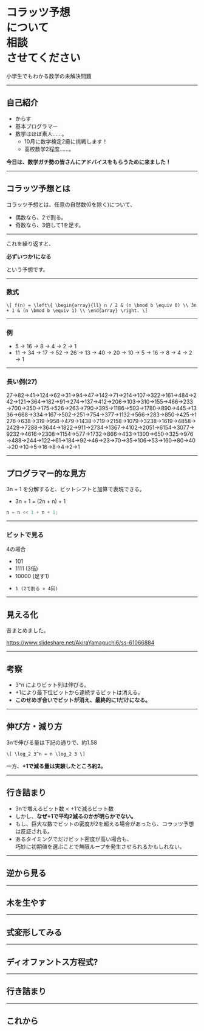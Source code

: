 # コラッツ予想<br>について<br>相談<br>させてください

小学生でもわかる数学の未解決問題

---

## 自己紹介

* からす
* 基本プログラマー
* 数学はほぼ素人……。
    * 10月に数学検定2級に挑戦します！
    * 高校数学2程度……。

**今日は、数学ガチ勢の皆さんにアドバイスをもらうために来ました！**

---

## コラッツ予想とは

コラッツ予想とは、任意の自然数(0を除く)について、

- 偶数なら、2で割る。
- 奇数なら、3倍して1を足す。

---

これを繰り返すと、

**必ずいつか1になる**

という予想です。

---

### 数式

`\[
f(n) = \left\{
\begin{array}{ll}
n / 2 & (n \bmod b \equiv 0) \\
3n + 1 & (n \bmod b \equiv 1) \\
\end{array}
\right.
\]`

---

### 例

- 5 → 16 → 8 → 4 → 2 → 1
- 11 → 34 → 17 → 52 → 26 → 13 → 40 → 20 → 10 → 5 → 16 → 8 → 4 → 2 → 1

---

### 長い例(27)

27→82→41→124→62→31→94→47→142→71→214→107→322→161→484→242→121→364→182→91→274→137→412→206→103→310→155→466→233→700→350→175→526→263→790→395→1186→593→1780→890→445→1336→668→334→167→502→251→754→377→1132→566→283→850→425→1276→638→319→958→479→1438→719→2158→1079→3238→1619→4858→2429→7288→3644→1822→911→2734→1367→4102→2051→6154→3077→9232→4616→2308→1154→577→1732→866→433→1300→650→325→976→488→244→122→61→184→92→46→23→70→35→106→53→160→80→40→20→10→5→16→8→4→2→1

---

## プログラマー的な見方

3n + 1 を分解すると、ビットシフトと加算で表現できる。

- 3n + 1 = (2n + n) + 1

```d
n = n << 1 + n + 1;
```

---

### ビットで見る

4の場合

-   101
-  1111 (3倍)
- 10000 (足す1)
-     1 (2で割る × 4回)

---

## 見える化

昔まとめました。

https://www.slideshare.net/AkiraYamaguchi6/ss-61066884

---

## 考察

- 3^n によりビット列は伸びる。
- +1により最下位ビットから連続するビットは消える。
- **このせめぎ合いでビットが消え、最終的に1だけになる。**

---

## 伸び方・減り方

3nで伸びる量は下記の通りで、約1.58

`\[
\log_2 3^n = n \log_2 3
\]`

一方、**+1で減る量は実験したところ約2。**

---

## 行き詰まり

- 3nで増えるビット数 < +1で減るビット数
- しかし、**なぜ+1で平均2減るのかが明らかでない。**
- もし、巨大な数でビットの密度が2を超える場合があったら、コラッツ予想は反証される。
- あるタイミングでだけビット密度が高い場合も、<br>巧妙に初期値を選ぶことで無限ループを発生させられるかもしれない。

---

## 逆から見る

---

## 木を生やす

---

## 式変形してみる

---

## ディオファントス方程式?

---

## 行き詰まり

---

## これから


